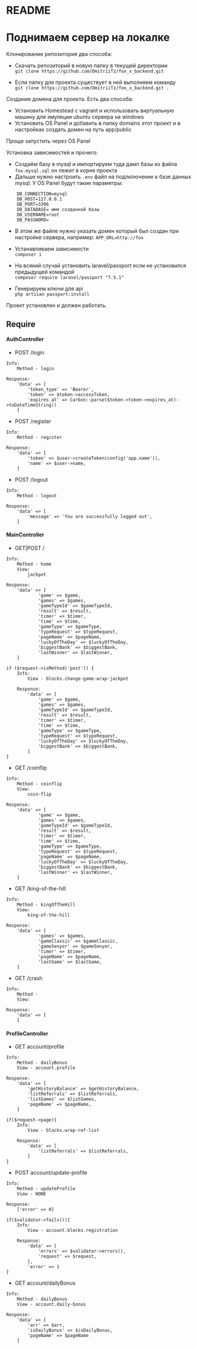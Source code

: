 # README

# Поднимаем сервер на локалке

Клонирование репозитория два способа:
* Скачать репозиторий в новую папку в текущей директории <br>
`git clone https://github.com/DmitriiTz/fox_x_backend.git `

* Если папку для проекта существует в ней выполняем команду <br>
`git clone https://github.com/DmitriiTz/fox_x_backend.git .`

Создание домена для проекта. Есть два способа:
* Установить Homestead с vagrant и использовать виртуальную машину для эмуляции ubuntu сервера на windows
* Установить OS Panel и добавить в папку domains этот проект и в настройках создать домен на путь app/public

Проще запустить через OS Panel

Установка зависимостей и прочего:
* Создаём базу в mysql и импортируем туда дамп базы из файла `fox.mysql.sql` он лежит в корне проекта
* Дальше нужно настроить `.env` файл на подлключение к базе данных mysql. У OS Panel будут такие параметры:
```
    DB_CONNECTION=mysql
    DB_HOST=127.0.0.1
    DB_PORT=3306
    DB_DATABASE= имя созданной базы
    DB_USERNAME=root
    DB_PASSWORD=
```
* В этом же файле нужно указать домен который был создан при настройке сервера, например:
`APP_URL=http://fox`

* Устанавливаем зависимости <br>
`composer i`
* На всякий случай установить laravel/passport если не установился предыдущей командой <br>
`composer require laravel/passport "7.5.1"`
* Генерируем ключи для api <br>
 `php artisan passport:install`
 
 Проект установлен и должен работать.
## Require

#### AuthController

 - POST /login
```
Info:
    Method - login

Response:
    'data' => [
        'token_type' => 'Bearer',
        'token' => $token->accessToken,
        'expires_at' => Carbon::parse($token->token->expires_at)->toDateTimeString()
    ]
```

 - POST /register
```
Info:
    Method - register

Response:
    'data' => [
        'token' => $user->createToken(config('app.name')),
        'name' => $user->name,
    ]
```

 - POST /logout
```
Info:
    Method - logout

Response:
    'data' => [
        'message' => 'You are successfully logged out',   
    ]
```

#### MainController

 - GET|POST /
```
Info:
    Method - home
    View:
        jackpot

Response:
    'data' => [
            'game' => $game,
            'games' => $games,
            'gameTypeId' => $gameTypeId,
            'result' => $result,
            'timer' => $timer,
            'time' => $time,
            'gameType' => $gameType,
            'typeRequest' => $typeRequest,
            'pageName' => $pageName,
            'luckyOfTheDay' => $luckyOfTheDay,
            'biggestBank' => $biggestBank,
            'lastWinner' => $lastWinner,
    ]
    
if ($request->isMethod('post')) {
    Info:
        View - blocks.change-game-wrap-jackpot
    
    Response:
        'data' => [
            'game' => $game,
            'games' => $games,
            'gameTypeId' => $gameTypeId,
            'result' => $result,
            'timer' => $timer,
            'time' => $time,
            'gameType' => $gameType,
            'typeRequest' => $typeRequest,
            'luckyOfTheDay' => $luckyOfTheDay,
            'biggestBank' => $biggestBank,
        ]
}
```

 - GET /coinflip
```
Info:
    Method - coinflip
    View:
        coin-flip

Response:
    'data' => [
            'game' => $game,
            'games' => $games,
            'gameTypeId' => $gameTypeId,
            'result' => $result,
            'timer' => $timer,
            'time' => $time,
            'gameType' => $gameType,
            'typeRequest' => $typeRequest,
            'pageName' => $pageName,
            'luckyOfTheDay' => $luckyOfTheDay,
            'biggestBank' => $biggestBank,
            'lastWinner' => $lastWinner,
    ]
```

 - GET /king-of-the-hill
```
Info:
    Method - kingOfTheHill
    View:
        king-of-the-hill

Response:
    'data' => [
            'games' => $games,
            'gameClassic' => $gameClassic,
            'gameSenyor' => $gameSenyor,
            'timer' => $timer,
            'pageName' => $pageName,
            'lastGame' => $lastGame,
    ]
```

 - GET /crash
```
Info:
    Method - 
    View:

Response:
    'data' => [
    ]
```

#### ProfileController

 - GET account/profile
```
Info:
    Method - dailyBonus
    View - account.profile

Response:
    'data' => [
        'getHistoryBalance' => $getHistoryBalance,
        'listReferrals' => $listReferrals,
        'listGames' => $listGames,
        'pageName' => $pageName,
    ]
    
if($request->page){
    Info:
        View - blocks.wrap-ref-list
    
    Response:
        'data' => [
            'listReferrals' => $listReferrals,
        ]
}
```

 - POST account/update-profile
```
Info:
    Method - updateProfile
    View - NONE

Response:
    ['error' => 0]
    
if($validator->fails()){
    Info:
        View - account.blocks.registration
    
    Response:
        'data' => [
            'errors' => $validator->errors(),
            'request' => $request,
        ],
        'error' => 1
}
```

 - GET account/dailyBonus
```
Info:
    Method - dailyBonus
    View - account.daily-bonus

Response:
    'data' => [
        'arr' => $arr,
        'isDailyBonus' => $isDailyBonus,
        'pageName' => $pageName
    ]
```